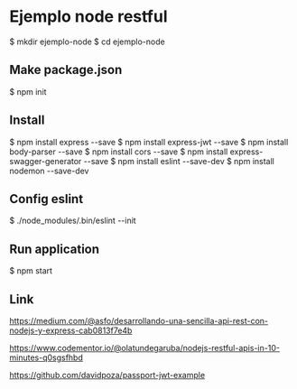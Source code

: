 # Ejemplo node restful

$ mkdir ejemplo-node
$ cd ejemplo-node

## Make package.json

$ npm init

## Install

$ npm install express --save
$ npm install express-jwt --save
$ npm install body-parser --save
$ npm install cors --save
$ npm install express-swagger-generator --save
$ npm install eslint --save-dev
$ npm install nodemon --save-dev

## Config eslint

$ ./node_modules/.bin/eslint --init

## Run application

$ npm start

## Link

https://medium.com/@asfo/desarrollando-una-sencilla-api-rest-con-nodejs-y-express-cab0813f7e4b

https://www.codementor.io/@olatundegaruba/nodejs-restful-apis-in-10-minutes-q0sgsfhbd

https://github.com/davidpoza/passport-jwt-example

